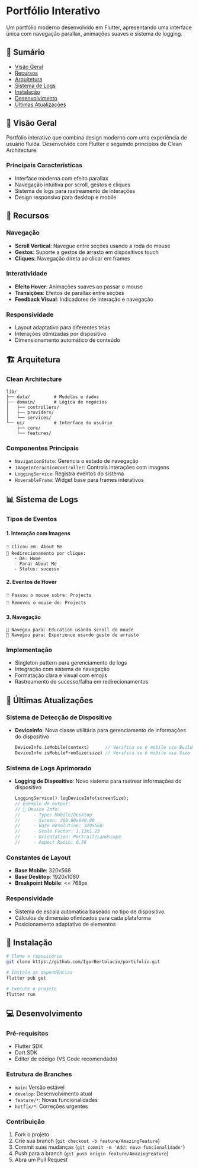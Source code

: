 # Portfólio Interativo

Um portfólio moderno desenvolvido em Flutter, apresentando uma interface única com navegação parallax, animações suaves e sistema de logging.

## 📑 Sumário
- [Visão Geral](#-visão-geral)
- [Recursos](#-recursos)
- [Arquitetura](#-arquitetura)
- [Sistema de Logs](#-sistema-de-logs)
- [Instalação](#-instalação)
- [Desenvolvimento](#-desenvolvimento)
- [Últimas Atualizações](#-últimas-atualizações)

## 🎯 Visão Geral
Portfólio interativo que combina design moderno com uma experiência de usuário fluida. Desenvolvido com Flutter e seguindo princípios de Clean Architecture.

### Principais Características
- Interface moderna com efeito parallax
- Navegação intuitiva por scroll, gestos e cliques
- Sistema de logs para rastreamento de interações
- Design responsivo para desktop e mobile

## 💫 Recursos

### Navegação
- **Scroll Vertical**: Navegue entre seções usando a roda do mouse
- **Gestos**: Suporte a gestos de arrasto em dispositivos touch
- **Cliques**: Navegação direta ao clicar em frames

### Interatividade
- **Efeito Hover**: Animações suaves ao passar o mouse
- **Transições**: Efeitos de parallax entre seções
- **Feedback Visual**: Indicadores de interação e navegação

### Responsividade
- Layout adaptativo para diferentes telas
- Interações otimizadas por dispositivo
- Dimensionamento automático de conteúdo

## 🏗 Arquitetura

### Clean Architecture
```
lib/
├── data/         # Modelos e dados
├── domain/       # Lógica de negócios
│   ├── controllers/
│   ├── providers/
│   └── services/
└── ui/           # Interface do usuário
    ├── core/
    └── features/
```

### Componentes Principais
- `NavigationState`: Gerencia o estado de navegação
- `ImageInteractionController`: Controla interações com imagens
- `LoggingService`: Registra eventos do sistema
- `HoverableFrame`: Widget base para frames interativos

## 📊 Sistema de Logs

### Tipos de Eventos

#### 1. Interação com Imagens
```
🖱️ Clicou em: About Me
🎯 Redirecionamento por clique:
   - De: Home
   - Para: About Me
   - Status: sucesso
```

#### 2. Eventos de Hover
```
🖱️ Passou o mouse sobre: Projects
🖱️ Removeu o mouse de: Projects
```

#### 3. Navegação
```
🔄 Navegou para: Education usando scroll do mouse
🔄 Navegou para: Experience usando gesto de arrasto
```

### Implementação
- Singleton pattern para gerenciamento de logs
- Integração com sistema de navegação
- Formatação clara e visual com emojis
- Rastreamento de sucesso/falha em redirecionamentos

## 🔄 Últimas Atualizações

### Sistema de Detecção de Dispositivo
- **DeviceInfo**: Nova classe utilitária para gerenciamento de informações do dispositivo
  ```dart
  DeviceInfo.isMobile(context)      // Verifica se é mobile via BuildContext
  DeviceInfo.isMobileFromSize(size) // Verifica se é mobile via Size
  ```

### Sistema de Logs Aprimorado
- **Logging de Dispositivo**: Novo sistema para rastrear informações do dispositivo
  ```dart
  LoggingService().logDeviceInfo(screenSize);
  // Exemplo de output:
  // 📱 Device Info:
  //     - Type: Mobile/Desktop
  //     - Screen: 360.00x640.00
  //     - Base Resolution: 320x568
  //     - Scale Factor: 1.13x1.13
  //     - Orientation: Portrait/Landscape
  //     - Aspect Ratio: 0.56
  ```

### Constantes de Layout
- **Base Mobile**: 320x568
- **Base Desktop**: 1920x1080
- **Breakpoint Mobile**: <= 768px

### Responsividade
- Sistema de escala automática baseado no tipo de dispositivo
- Cálculos de dimensão otimizados para cada plataforma
- Posicionamento adaptativo de elementos

## 🚀 Instalação

```bash
# Clone o repositório
git clone https://github.com/IgorBertolacio/portifolio.git

# Instale as dependências
flutter pub get

# Execute o projeto
flutter run
```

## 💻 Desenvolvimento

### Pré-requisitos
- Flutter SDK
- Dart SDK
- Editor de código (VS Code recomendado)

### Estrutura de Branches
- `main`: Versão estável
- `develop`: Desenvolvimento atual
- `feature/*`: Novas funcionalidades
- `hotfix/*`: Correções urgentes

### Contribuição
1. Fork o projeto
2. Crie sua branch (`git checkout -b feature/AmazingFeature`)
3. Commit suas mudanças (`git commit -m 'Add: nova funcionalidade'`)
4. Push para a branch (`git push origin feature/AmazingFeature`)
5. Abra um Pull Request
